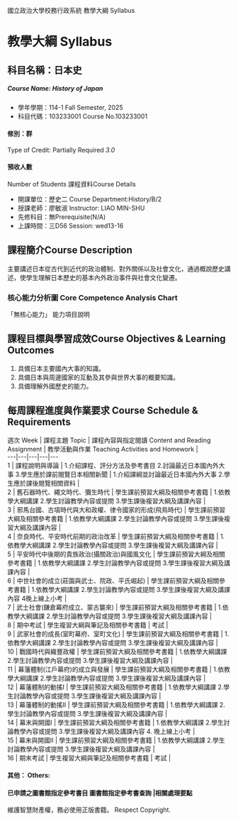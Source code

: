 國立政治大學校務行政系統 教學大綱 Syllabus
# 教學大綱 Syllabus
##  科目名稱：日本史
#####  Course Name: History of Japan
  * 學年學期：114-1 Fall Semester, 2025 
  * 科目代碼：103233001 Course No.103233001
#### 修別：群
Type of Credit: Partially Required 
_3.0_
#### 預收人數
Number of Students
課程資料Course Details
  * 開課單位：歷史二 Course Department:History/B/2 
  * 授課老師：廖敏淑 Instructor: LIAO MIN-SHU 
  * 先修科目：無Prerequisite(N/A)
  * 上課時間：三D56 Session: wed13-16
##  課程簡介Course Description
主要講述日本從古代到近代的政治體制、對外關係以及社會文化，通過概說歷史講述，使學生理解日本歷史的基本內外政治事件與社會文化變遷。
###  核心能力分析圖 Core Competence Analysis Chart
「無核心能力」 
能力項目說明
##  課程目標與學習成效Course Objectives & Learning Outcomes 
1. 具備日本主要國內大事的知識。
2. 具備日本與周邊國家的互動及其參與世界大事的概要知識。
3. 具備理解外國歷史的能力。
##  每周課程進度與作業要求 Course Schedule & Requirements
週次 Week |  課程主題 Topic |  課程內容與指定閱讀 Content and Reading Assignment |  教學活動與作業 Teaching Activities and Homework |   
---|---|---|---|---  
1 |  課程說明與導論 |  1.介紹課程、評分方法及參考書目 2.討論最近日本國內外大事 3.學生應於課前閱覽日本相關新聞 |  1.介紹課綱並討論最近日本國內外大事 2.學生應於課後閱覽相關資料 |   
2 |  舊石器時代、繩文時代、彌生時代 |  學生課前預習大綱及相關參考書籍 |  1.依教學大綱講課  2.學生討論教學內容或提問 3.學生課後複習大綱及講課內容 |   
3 |  邪馬台國、古墳時代與大和政權、律令國家的形成(飛鳥時代) |  學生課前預習大綱及相關參考書籍 |  1.依教學大綱講課  2.學生討論教學內容或提問 3.學生課後複習大綱及講課內容 |   
4 |  奈良時代、平安時代前期的政治改革 |  學生課前預習大綱及相關參考書籍 |  1.依教學大綱講課  2.學生討論教學內容或提問 3.學生課後複習大綱及講課內容 |   
5 |  平安時代中後期的貴族政治(攝關政治)與國風文化 |  學生課前預習大綱及相關參考書籍 |  1.依教學大綱講課  2.學生討論教學內容或提問 3.學生課後複習大綱及講課內容 |   
6 |  中世社會的成立(莊園與武士、院政、平氏崛起)  |  學生課前預習大綱及相關參考書籍 |  1.依教學大綱講課  2.學生討論教學內容或提問 3.學生課後複習大綱及講課內容 4晚上線上小考 |   
7 |  武士社會(鎌倉幕府成立、蒙古襲來) |  學生課前預習大綱及相關參考書籍 |  1.依教學大綱講課  2.學生討論教學內容或提問 3.學生課後複習大綱及講課內容 |   
8 |  期中考試 |  學生複習大綱與筆記及相關參考書籍 |  考試 |   
9 |  武家社會的成長(室町幕府、室町文化) |  學生課前預習大綱及相關參考書籍 |  1.依教學大綱講課  2.學生討論教學內容或提問 3.學生課後複習大綱及講課內容 |   
10 |  戰國時代與織豐政權 |  學生課前預習大綱及相關參考書籍 |  1.依教學大綱講課  2.學生討論教學內容或提問 3.學生課後複習大綱及講課內容 |   
11 |  幕藩體制(江戶幕府)的成立與發展 |  學生課前預習大綱及相關參考書籍 |  1.依教學大綱講課  2.學生討論教學內容或提問 3.學生課後複習大綱及講課內容 |   
12 |  幕藩體制的動搖Ⅰ |  學生課前預習大綱及相關參考書籍 |  1.依教學大綱講課  2.學生討論教學內容或提問 3.學生課後複習大綱及講課內容 |   
13 |  幕藩體制的動搖Ⅱ |  學生課前預習大綱及相關參考書籍 |  1.依教學大綱講課  2.學生討論教學內容或提問 3.學生課後複習大綱及講課內容 |   
14 |  幕末與開國Ⅰ |  學生課前預習大綱及相關參考書籍 |  1.依教學大綱講課  2.學生討論教學內容或提問 3.學生課後複習大綱及講課內容 4. 晚上線上小考 |   
15 |  幕末與開國Ⅱ |  學生課前預習大綱及相關參考書籍 |  1.依教學大綱講課  2.學生討論教學內容或提問 3.學生課後複習大綱及講課內容 |   
16 |  期末考試 |  學生複習大綱與筆記及相關參考書籍 |  考試 |   
####  其他： Others:
####  已申請之圖書館指定參考書目  圖書館指定參考書查詢 |相關處理要點
維護智慧財產權，務必使用正版書籍。 Respect Copyright.